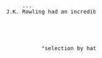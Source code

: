 <pre>









                                     ...  
                                J.K. Rowling had an incredibly good idea!





                                           "selection by hat"









































                                                                                                             .
</pre>